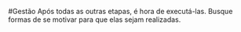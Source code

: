 #Gestão
Após todas as outras etapas, é hora de executá-las. Busque formas de se motivar para que elas sejam realizadas. 